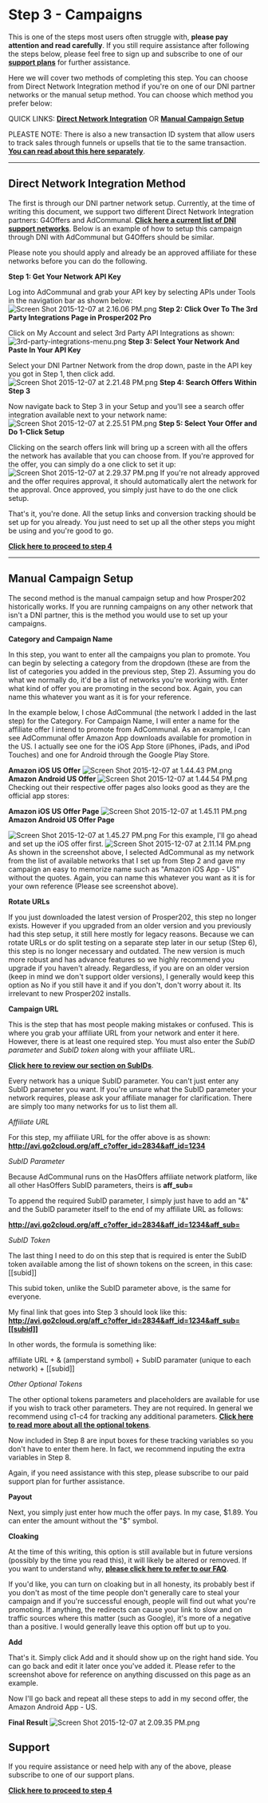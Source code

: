 # Step 3 - Campaigns

This is one of the steps most users often struggle with, **please pay attention and read carefully**. If you still require assistance after following the steps below, please feel free to sign up and subscribe to one of our **[support plans](http://join.tracking202.com)** for further assistance.
 
Here we will cover two methods of completing this step. You can choose from Direct Network Integration method if you're on one of our DNI partner networks or the manual setup method. You can choose which method you prefer below:

QUICK LINKS: **[Direct Network Integration](04-step-3.md#section-direct-network-integration-method)** OR **[Manual Campaign Setup](04-step-3.md#section-manual-campaign-setup)**

PLEASTE NOTE: There is also a new transaction ID system that allow users to track sales through funnels or upsells that tie to the same transaction. **[You can read about this here separately](999-transactions-id.md)**.

---------------------------------------------------------------------------------------------------------------------------

## Direct Network Integration Method

The first is through our DNI partner network setup. Currently, at the time of writing this document, we support two different Direct Network Integration partners: G4Offers and AdCommunal. **[Click here a current list of DNI support networks](../partnering-with-us/02-dni-networks.md)**. Below is an example of how to setup this campaign through DNI with AdCommunal but G4Offers should be similar.

Please note you should apply and already be an approved affiliate for these networks before you can do the following.

**Step 1: Get Your Network API Key**

Log into AdCommunal and grab your API key by selecting APIs under Tools in the navigation bar as shown below:
![Screen Shot 2015-12-07 at 2.16.06 PM.png](../images/step-3-1.png)
**Step 2: Click Over To The 3rd Party Integrations Page in Prosper202 Pro**

Click on My Account and select 3rd Party API Integrations as shown:
![3rd-party-integrations-menu.png](../images/step-3-2.png)
**Step 3: Select Your Network And Paste In Your API Key**

Select your DNI Partner Network from the drop down, paste in the API key you got in Step 1, then click add.
![Screen Shot 2015-12-07 at 2.21.48 PM.png](../images/step-3-3.png)
**Step 4: Search Offers Within Step 3**

Now navigate back to Step 3 in your Setup and you'll see a search offer integration available next to your network name:
![Screen Shot 2015-12-07 at 2.25.51 PM.png](../images/step-3-4.png)
**Step 5: Select Your Offer and Do 1-Click Setup**

Clicking on the search offers link will bring up a screen with all the offers the network has available that you can choose from. If you're approved for the offer, you can simply do a one click to set it up:
![Screen Shot 2015-12-07 at 2.29.37 PM.png](../images/step-3-5.png)
If you're not already approved and the offer requires approval, it should automatically alert the network for the approval. Once approved, you simply just have to do the one click setup.

That's it, you're done. All the setup links and conversion tracking should be set up for you already. You just need to set up all the other steps you might be using and you're good to go.

**[Click here to proceed to step 4](05-step-4.md)**

---------------------------------------------------------------------------------------------------------------------------

## Manual Campaign Setup

The second method is the manual campaign setup and how Prosper202 historically works. If you are running campaigns on any other network that isn't a DNI partner, this is the method you would use to set up your campaigns.

**Category and Campaign Name**

In this step, you want to enter all the campaigns you plan to promote. You can begin by selecting a category from the dropdown (these are from the list of categories you added in the previous step, Step 2). Assuming you do what we normally do, it'd be a list of networks you're working with. Enter what kind of offer you are promoting in the second box. Again, you can name this whatever you want as it is for your reference. 

In the example below, I chose AdCommunal (the network I added in the last step) for the Category. For Campaign Name, I will enter a name for the affiliate offer I intend to promote from AdCommunal. As an example, I can see AdCommunal offer Amazon App downloads available for promotion in the US. I actually see one for the iOS App Store (iPhones, iPads, and iPod Touches) and one for Android through the Google Play Store. 

**Amazon iOS US Offer**
![Screen Shot 2015-12-07 at 1.44.43 PM.png](../images/step-3-6.png)
**Amazon Android US Offer**
![Screen Shot 2015-12-07 at 1.44.54 PM.png](../images/step-3-7.png)
Checking out their respective offer pages also looks good as they are the official app stores:

**Amazon iOS US Offer Page**
![Screen Shot 2015-12-07 at 1.45.11 PM.png](../images/step-3-8.png)
**Amazon Android US Offer Page**

![Screen Shot 2015-12-07 at 1.45.27 PM.png](../images/step-3-9.png)
For this example, I'll go ahead and set up the iOS offer first.
![Screen Shot 2015-12-07 at 2.11.14 PM.png](../images/step-3-10.png)
As shown in the screenshot above, I selected AdCommunal as my network from the list of available networks that I set up from Step 2 and gave my campaign an easy to memorize name such as "Amazon iOS App - US" without the quotes. Again, you can name this whatever you want as it is for your own reference (Please see screenshot above).

**Rotate URLs**

If you just downloaded the latest version of Prosper202, this step no longer exists. However if you upgraded from an older version and you previously had this step setup, it still here mostly for legacy reasons. Because we can rotate URLs or do split testing on a separate step later in our setup (Step 6), this step is no longer necessary and outdated. The new version is much more robust and has advance features so we highly recommend you upgrade if you haven't already. Regardless, if you are on an older version (keep in mind we don't support older versions), I generally would keep this option as No if you still have it and if you don't, don't worry about it. Its irrelevant to new Prosper202 installs.

**Campaign URL**

This is the step that has most people making mistakes or confused. This is where you grab your affiliate URL from your network and enter it here. However, there is at least one required step. You must also enter the *SubID parameter* and *SubID token* along with your affiliate URL. 

**[Click here to review our section on SubIDs](../tutorials-and-guides/13-subids.md)**.

Every network has a unique SubID parameter. You can't just enter any SubID parameter you want. If you're unsure what the SubID parameter your network requires, please ask your affiliate manager for clarification. There are simply too many networks for us to list them all. 

*Affiliate URL*

For this step, my affiliate URL for the offer above is as shown:
**http://avi.go2cloud.org/aff_c?offer_id=2834&aff_id=1234** 

*SubID Parameter*

Because AdCommunal runs on the HasOffers affiliate network platform, like all other HasOffers SubID parameters, theirs is **aff_sub=**

To append the required SubID parameter, I simply just have to add an "&" and the SubID parameter itself to the end of my affiliate URL as follows:

**http://avi.go2cloud.org/aff_c?offer_id=2834&aff_id=1234&aff_sub=** 

*SubID Token*

The last thing I need to do on this step that is required is enter the SubID token available among the list of shown tokens on the screen, in this case: [[subid]]

This subid token, unlike the SubID parameter above, is the same for everyone.

My final link that goes into Step 3 should look like this:
**http://avi.go2cloud.org/aff_c?offer_id=2834&aff_id=1234&aff_sub=[[subid]]**

In other words, the formula is something like:

affiliate URL + & (amperstand symbol) + SubID paramater (unique to each network) + [[subid]]

*Other Optional Tokens*

The other optional tokens parameters and placeholders are available for use if you wish to track other parameters. They are not required. In general we recommend using c1-c4 for tracking any additional parameters. 
[**Click here to read more about all the optional tokens**](../tutorials-and-guides/999-prosper202-tokens.md).

Now included in Step 8 are input boxes for these tracking variables so you don't have to enter them here. In fact, we recommend inputing the extra variables in Step 8.

Again, if you need assistance with this step, please subscribe to our paid support plan for further assistance.

**Payout**

Next, you simply just enter how much the offer pays. In my case, $1.89. You can enter the amount without the "$" symbol.

**Cloaking**

At the time of this writing, this option is still available but in future versions (possibly by the time you read this), it will likely be altered or removed. If you want to understand why, **[please click here to refer to our FAQ](../tutorials-and-guides/11-frequently-asked-questions-faq.md#section-does-prosper202-offer-cloaking-)**.

If you'd like, you can turn on cloaking but in all honesty, its probably best if you don't as most of the time people don't generally care to steal your campaign and if you're successful enough, people will find out what you're promoting. If anything, the redirects can cause your link to slow and on traffic sources where this matter (such as Google), it's more of a negative than a positive. I would generally leave this option off but up to you.

**Add**

That's it. Simply click Add and it should show up on the right hand side. You can go back and edit it later once you've added it. Please refer to the screenshot above for reference on anything discussed on this page as an example.

Now I'll go back and repeat all these steps to add in my second offer, the Amazon Android App - US.

**Final Result**
![Screen Shot 2015-12-07 at 2.09.35 PM.png](../images/step-3-11.png)
## Support

If you require assistance or need help with any of the above, please subscribe to one of our support plans.

**[Click here to proceed to step 4](05-step-4.md)**